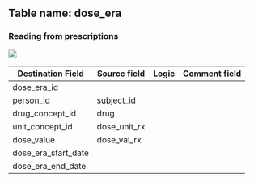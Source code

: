 ## Table name: dose_era

### Reading from prescriptions

![](md_files/image7.png)

| Destination Field | Source field | Logic | Comment field |
| --- | --- | --- | --- |
| dose_era_id |  |  |  |
| person_id | subject_id |  |  |
| drug_concept_id | drug |  |  |
| unit_concept_id | dose_unit_rx |  |  |
| dose_value | dose_val_rx |  |  |
| dose_era_start_date |  |  |  |
| dose_era_end_date |  |  |  |

